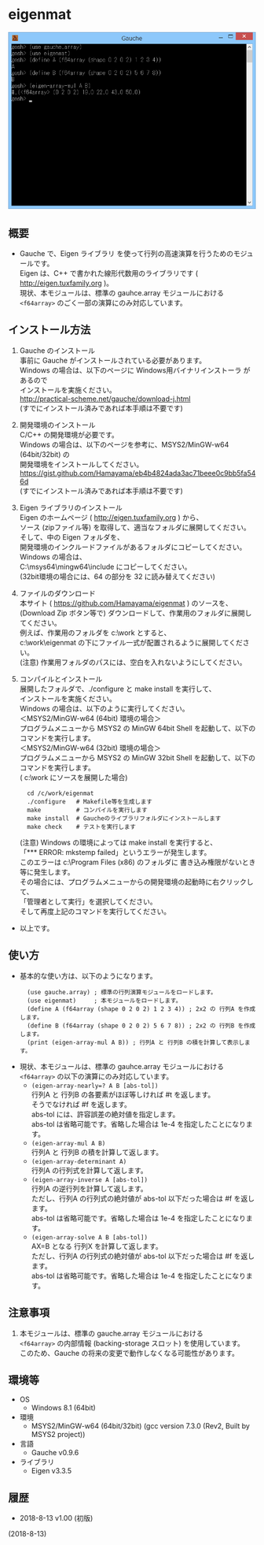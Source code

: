 # eigenmat

![image](image.png)

## 概要
- Gauche で、Eigen ライブラリ を使って行列の高速演算を行うためのモジュールです。  
  Eigen は、C++ で書かれた線形代数用のライブラリです ( http://eigen.tuxfamily.org )。  
  現状、本モジュールは、標準の gauhce.array モジュールにおける  
  `<f64array>` のごく一部の演算にのみ対応しています。


## インストール方法
1. Gauche のインストール  
   事前に Gauche がインストールされている必要があります。  
   Windows の場合は、以下のページに Windows用バイナリインストーラ があるので  
   インストールを実施ください。  
   http://practical-scheme.net/gauche/download-j.html  
   (すでにインストール済みであれば本手順は不要です)

2. 開発環境のインストール  
   C/C++ の開発環境が必要です。  
   Windows の場合は、以下のページを参考に、MSYS2/MinGW-w64 (64bit/32bit) の  
   開発環境をインストールしてください。  
   https://gist.github.com/Hamayama/eb4b4824ada3ac71beee0c9bb5fa546d  
   (すでにインストール済みであれば本手順は不要です)

3. Eigen ライブラリのインストール  
   Eigen のホームページ ( http://eigen.tuxfamily.org ) から、  
   ソース (zipファイル等) を取得して、適当なフォルダに展開してください。  
   そして、中の Eigen フォルダを、  
   開発環境のインクルードファイルがあるフォルダにコピーしてください。  
   Windows の場合は、  
   C:\msys64\mingw64\include にコピーしてください。  
   (32bit環境の場合には、64 の部分を 32 に読み替えてください)

4. ファイルのダウンロード  
   本サイト ( https://github.com/Hamayama/eigenmat ) のソースを、  
   (Download Zip ボタン等で) ダウンロードして、作業用のフォルダに展開してください。  
   例えば、作業用のフォルダを c:\work とすると、  
   c:\work\eigenmat の下にファイル一式が配置されるように展開してください。  
   (注意) 作業用フォルダのパスには、空白を入れないようにしてください。

5. コンパイルとインストール  
   展開したフォルダで、./configure と make install を実行して、  
   インストールを実施ください。  
   Windows の場合は、以下のように実行してください。  
   ＜MSYS2/MinGW-w64 (64bit) 環境の場合＞  
   プログラムメニューから MSYS2 の MinGW 64bit Shell を起動して、以下のコマンドを実行します。  
   ＜MSYS2/MinGW-w64 (32bit) 環境の場合＞  
   プログラムメニューから MSYS2 の MinGW 32bit Shell を起動して、以下のコマンドを実行します。  
   ( c:\work にソースを展開した場合)
   ```
     cd /c/work/eigenmat
     ./configure   # Makefile等を生成します
     make          # コンパイルを実行します
     make install  # Gaucheのライブラリフォルダにインストールします
     make check    # テストを実行します
   ```
   (注意) Windows の環境によっては make install を実行すると、  
   「*** ERROR: mkstemp failed」というエラーが発生します。  
   このエラーは c:\Program Files (x86) のフォルダに 書き込み権限がないとき等に発生します。  
   その場合には、プログラムメニューからの開発環境の起動時に右クリックして、  
   「管理者として実行」を選択してください。  
   そして再度上記のコマンドを実行してください。

- 以上です。


## 使い方
- 基本的な使い方は、以下のようになります。
  ```
    (use gauche.array) ; 標準の行列演算モジュールをロードします。
    (use eigenmat)     ; 本モジュールをロードします。
    (define A (f64array (shape 0 2 0 2) 1 2 3 4)) ; 2x2 の 行列A を作成します。
    (define B (f64array (shape 0 2 0 2) 5 6 7 8)) ; 2x2 の 行列B を作成します。
    (print (eigen-array-mul A B)) ; 行列A と 行列B の積を計算して表示します。
  ```
- 現状、本モジュールは、標準の gauhce.array モジュールにおける  
  `<f64array>` の以下の演算にのみ対応しています。
  - `(eigen-array-nearly=? A B [abs-tol])`  
    行列A と 行列B の各要素がほぼ等しければ #t を返します。  
    そうでなければ #f を返します。  
    abs-tol には、許容誤差の絶対値を指定します。  
    abs-tol は省略可能です。省略した場合は 1e-4 を指定したことになります。
  - `(eigen-array-mul A B)`  
    行列A と 行列B の積を計算して返します。
  - `(eigen-array-determinant A)`  
    行列A の行列式を計算して返します。
  - `(eigen-array-inverse A [abs-tol])`  
    行列A の逆行列を計算して返します。  
    ただし、行列A の行列式の絶対値が abs-tol 以下だった場合は #f を返します。  
    abs-tol は省略可能です。省略した場合は 1e-4 を指定したことになります。
  - `(eigen-array-solve A B [abs-tol])`  
    AX=B となる 行列X を計算して返します。  
    ただし、行列A の行列式の絶対値が abs-tol 以下だった場合は #f を返します。  
    abs-tol は省略可能です。省略した場合は 1e-4 を指定したことになります。


## 注意事項
1. 本モジュールは、標準の gauche.array モジュールにおける  
   `<f64array>` の内部情報 (backing-storage スロット) を使用しています。  
   このため、Gauche の将来の変更で動作しなくなる可能性があります。


## 環境等
- OS
  - Windows 8.1 (64bit)
- 環境
  - MSYS2/MinGW-w64 (64bit/32bit) (gcc version 7.3.0 (Rev2, Built by MSYS2 project))
- 言語
  - Gauche v0.9.6
- ライブラリ
  - Eigen v3.3.5


## 履歴
- 2018-8-13  v1.00 (初版)


(2018-8-13)
